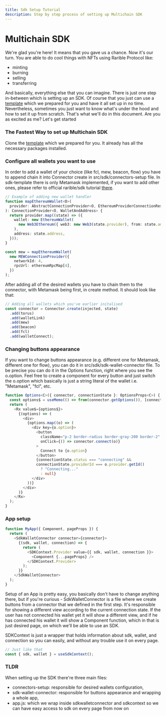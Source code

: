 ```yaml
---
title: Sdk Setup Tutorial
description: Step by step process of setting up Multichain SDK
---
```


# Multichain SDK

We're glad you're here! It means that you gave us a chance. Now it's our turn.
You are able to do cool things with NFTs using Rarible Protocol like:

- minting
- burning
- selling
- transferring

And basically, everything else that you can imagine.
There is just one step in-between which is setting up an SDK.
Of course that you just can use a [template](https://github.com/kolberszymon/union-sdk-template.git) which we prepared for you and have it all set up in no time. Nevertheless, sometimes you just want to know what's under the hood and how to set it up from scratch. That's what we'll do in this document. Are you as excited as me? Let's get started

### The Fastest Way to set up Multichain SDK

Clone the [template](https://github.com/kolberszymon/sdk-template-updated) which we prepared for you. It already has all the necessary packages installed.

### Configure all wallets you want to use

In order to add a wallet of your choice (like fcl, mew, beacon, flow) you have to append chain it into Connector create in src/sdk/connectors-setup file. In sdk-template there is only Metamask implemented, if you want to add other ones, please refer to official rarible/sdk tutorial [there](https://github.com/rarible/sdk/tree/master/packages/connector#usage-with-rarible-sdk).

```typescript
// Example of adding new wallet handler
function mapEthereumWallet<O>(
  provider: AbstractConnectionProvider<O, EthereumProviderConnectionResult>
): ConnectionProvider<O, WalletAndAddress> {
  return provider.map((state) => ({
    wallet: new EthereumWallet(
      new Web3Ethereum({ web3: new Web3(state.provider), from: state.address })
    ),
    address: state.address,
  }));
}

const mew = mapEthereumWallet(
  new MEWConnectionProvider({
    networkId: 4,
    rpcUrl: ethereumRpcMap[4],
  })
);
```

After adding all of the desired wallets you have to chain them to the connector, with Metamask being first, in create method. It should look like that:

```typescript
// Adding all wallets which you've earlier initalised
const connector = Connector.create(injected, state)
  .add(torus)
  .add(walletLink)
  .add(mew)
  .add(beacon)
  .add(fcl)
  .add(walletConnect);
```

### Changing buttons appearance

If you want to change buttons appearance (e.g. different one for Metamask, different one for flow), you can do it in src/sdk/sdk-wallet-connector file. To be precise you can do it in the Options function, right where you see the o.option. Feel free to create a component for every button and just switch the o.option which basically is just a string literal of the wallet i.e. "Metamask", "fcl", etc.

```typescript
function Options<C>({ connector, connectionState }: OptionsProps<C>) {
  const options$ = useMemo(() => from(connector.getOptions()), [connector]);
  return (
    <Rx value$={options$}>
      {(options) => (
        <div>
          {options.map((o) => (
            <div key={o.option}>
              <button
                className="p-2 border-radius border-gray-200 border-2"
                onClick={() => connector.connect(o)}
              >
                Connect to {o.option}
              </button>
              {connectionState.status === "connecting" &&
              connectionState.providerId === o.provider.getId()
                ? "Connecting..."
                : null}
            </div>
          ))}
        </div>
      )}
    </Rx>
  );
}
```

### App setup

```typescript
function MyApp({ Component, pageProps }) {
  return (
    <SdkWalletConnector connector={connector}>
      {(sdk, wallet, connection) => {
        return (
          <SDKContext.Provider value={{ sdk, wallet, connection }}>
            <Component {...pageProps} />
          </SDKContext.Provider>
        );
      }}
    </SdkWalletConnector>
  );
}
```

Setup of an App is pretty easy, you basically don't have to change anything there, but if you're curious - SdkWalletConnector is a file where we create buttons from a connector that we defined in the first step. It's responsible for showing a different view according to the current connection state. If the user has not connected his wallet yet it will show a different view, and if he has connected his wallet it will show a Component function, which in that is just desired page, on which we'll be able to use an SDK.

SDKContext is just a wrapper that holds information about sdk, wallet, and connection so you can easily, and without any trouble use it on every page.

```typescript
// Just like that
const { sdk, wallet } = useSdkContext();
```

### TLDR

When setting up the SDK there're three main files:

- connectors-setup: responsible for desired wallets configuration,
- sdk-wallet-connector: responsible for buttons appearance and wrapping a whole app,
- app.js: which we wrap inside sdkwalletconnector and sdkcontext so we can have easy access to sdk on every page from now on
